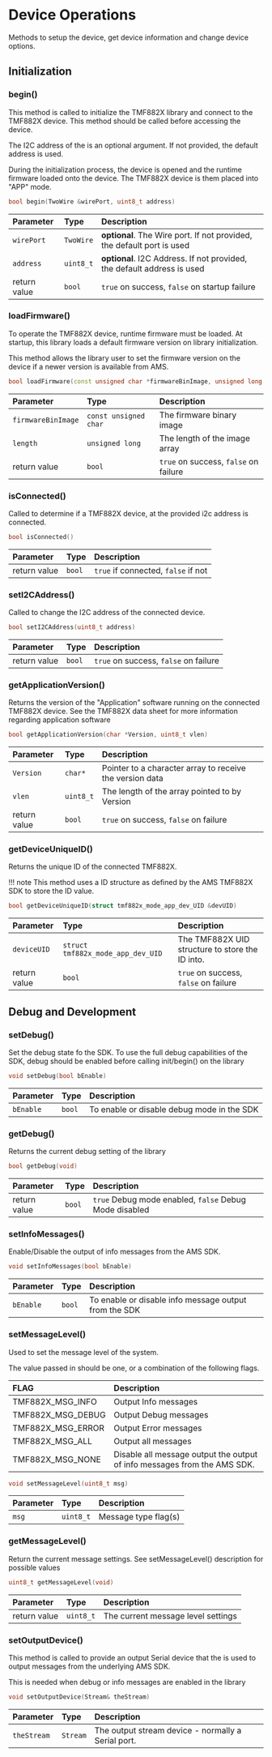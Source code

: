 # Device Operations

Methods to setup the device, get device information and change device options.

## Initialization

### begin()
This method is called to initialize the TMF882X library and connect to the TMF882X device. This method should be called before accessing the device.

The I2C address of the is an optional argument. If not provided, the default address is used.

During the initialization process, the device is opened and the runtime firmware loaded onto the device. The TMF882X device is them placed into "APP" mode. 

```c++
bool begin(TwoWire &wirePort, uint8_t address)
```

| Parameter | Type | Description |
| :------------ | :---------- | :---------------------------------------------- |
| `wirePort` | `TwoWire` | **optional**. The Wire port. If not provided, the default port is used|
| `address` | `uint8_t` | **optional**. I2C Address. If not provided, the default address is used|
| return value | `bool` | ```true``` on success, ```false``` on startup failure |

### loadFirmware()
To operate the TMF882X device, runtime firmware must be loaded. At startup, this library loads a default firmware version on library initialization.

This method allows the library user to set the firmware version on the device if a newer version is available from AMS.

```C++ 
bool loadFirmware(const unsigned char *firmwareBinImage, unsigned long length)
```

| Parameter | Type | Description |
| :------------ | :---------- | :---------------------------------------------- |
| `firmwareBinImage` | `const unsigned char` | The firmware binary image |
| `length` | `unsigned long` | The length of the image array |
| return value | `bool` | ```true``` on success, ```false``` on failure |

### isConnected()
Called to determine if a TMF882X device, at the provided i2c address is connected.

```C++ 
bool isConnected()
```

| Parameter | Type | Description |
| :------------ | :---------- | :---------------------------------------------- |
| return value | `bool` | ```true``` if connected, ```false``` if not |

### setI2CAddress()
Called to change the I2C address of the connected device.

```C++ 
bool setI2CAddress(uint8_t address)
```

| Parameter | Type | Description |
| :------------ | :---------- | :---------------------------------------------- |
| return value | `bool` | ```true``` on success, ```false``` on failure |

### getApplicationVersion()
Returns the version of the "Application" software running on the connected TMF882X device. See the TMF882X data sheet for more information regarding application software

```C++ 
bool getApplicationVersion(char *Version, uint8_t vlen)
```

| Parameter | Type | Description |
| :------------ | :---------- | :---------------------------------------------- |
| `Version` | `char*` |   Pointer to a character array to receive the version data |
| `vlen` | `uint8_t` | The length of the array pointed to by Version |
| return value | `bool` | ```true``` on success, ```false``` on failure |

### getDeviceUniqueID()
Returns the unique ID of the connected TMF882X.

!!! note
    This method uses a ID structure as defined by the AMS TMF882X SDK to
    store the ID value.

```C++ 
bool getDeviceUniqueID(struct tmf882x_mode_app_dev_UID &devUID)
```

| Parameter | Type | Description |
| :------------ | :---------- | :---------------------------------------------- |
| `deviceUID` | `struct tmf882x_mode_app_dev_UID` |   The TMF882X UID structure to store the ID into. |
| return value | `bool` | ```true``` on success, ```false``` on failure |


## Debug and Development

### setDebug()
Set the debug state fo the SDK. To use the full debug capabilities of the SDK, debug should be enabled before calling init/begin() on the library

```C++ 
void setDebug(bool bEnable)
```

| Parameter | Type | Description |
| :------------ | :---------- | :---------------------------------------------- |
| `bEnable` | `bool` |   To enable or disable debug mode in the SDK|

### getDebug()
Returns the current debug setting of the library

```C++ 
bool getDebug(void)
```

| Parameter | Type | Description |
| :------------ | :---------- | :---------------------------------------------- |
| return value | `bool` | ```true``` Debug mode enabled, ```false``` Debug Mode disabled |

### setInfoMessages()
Enable/Disable the output of info messages from the AMS SDK.

```C++ 
void setInfoMessages(bool bEnable)
```

| Parameter | Type | Description |
| :------------ | :---------- | :---------------------------------------------- |
| `bEnable` | `bool` |   To enable or disable info message output from the SDK|

### setMessageLevel()
Used to set the message level of the system.

The value passed in should be one, or a combination of the following flags.

| FLAG |  Description |
| :------------ | :---------- | 
| TMF882X_MSG_INFO      | Output Info messages|
| TMF882X_MSG_DEBUG     | Output Debug messages|
| TMF882X_MSG_ERROR     | Output Error messages|
| TMF882X_MSG_ALL       | Output all messages|
| TMF882X_MSG_NONE      | Disable all message output the output of info messages from the AMS SDK.|

```C++ 
void setMessageLevel(uint8_t msg)
```

| Parameter | Type | Description |
| :------------ | :---------- | :---------------------------------------------- |
| `msg` | `uint8_t` |   Message type flag(s)|

### getMessageLevel()
Return the current message settings. See setMessageLevel() description for possible values

```C++ 
uint8_t getMessageLevel(void)
```

| Parameter | Type | Description |
| :------------ | :---------- | :---------------------------------------------- |
| return value | `uint8_t` |   The current message level settings|

### setOutputDevice()
This method is called to provide an output Serial device that the is used to output messages from the underlying AMS SDK.

This is needed when debug or info messages are enabled in the library

```C++ 
void setOutputDevice(Stream& theStream)
```

| Parameter | Type | Description |
| :------------ | :---------- | :---------------------------------------------- |
| `theStream` | `Stream` |   The output stream device - normally a Serial port. |